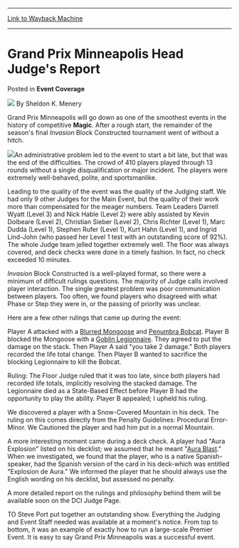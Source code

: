 
---
[Link to Wayback Machine](https://web.archive.org/web/20220522020104/https://magic.wizards.com/en/articles/archive/event-coverage/grand-prix-minneapolis-head-judges-report-2000-01-01)

[_metadata_:author]:- "Sheldon K. Menery"
[_metadata_:description]:- "Grand Prix Minneapolis will go down as one of the smoothest events in the history of competitive Magic. After a rough start, the remainder of the season's final Invasion Block Constructed tournament went of without a hitch. An administrative problem led to the event to start a bit late, but that was the end of the difficulties. The crowd of 410 players played through 13 rounds"
[_metadata_:generator]:- "Drupal 7 (http://drupal.org)"
[_metadata_:node]:- "744141"
[_metadata_:publish_date]:- "2000-01-01"
[_metadata_:source]:- "div-main-content"
[_metadata_:title]:- "Grand Prix Minneapolis Head Judge's Report"
[_metadata_:wayback_capture_timestamp]:- "2022-05-22 02:01:04"
[_metadata_:wayback_raw_url]:- "https://web.archive.org/web/20220522020104id_/https://magic.wizards.com/en/articles/archive/event-coverage/grand-prix-minneapolis-head-judges-report-2000-01-01"
[_metadata_:wayback_url]:- "https://magic.wizards.com/en/articles/archive/event-coverage/grand-prix-minneapolis-head-judges-report-2000-01-01"
---


Grand Prix Minneapolis Head Judge's Report
==========================================



 Posted in **Event Coverage**







![](https://media.magic.wizards.com/styles/auth_small/public/generic-avatar-150_497.png)
By Sheldon K. Menery











Grand Prix Minneapolis will go down as one of the smoothest events in the history of competitive **Magic**. After a rough start, the remainder of the season's final *Invasion* Block Constructed tournament went of without a hitch.


![](https://media.magic.wizards.com/image_legacy_migration/sideboard/images/GPMINN01/992.jpg)An administrative problem led to the event to start a bit late, but that was the end of the difficulties. The crowd of 410 players played through 13 rounds without a single disqualification or major incident. The players were extremely well-behaved, polite, and sportsmanlike.


Leading to the quality of the event was the quality of the Judging staff. We had only 9 other Judges for the Main Event, but the quality of their work more than compensated for the meager numbers. Team Leaders Darrell Wyatt (Level 3) and Nick Hable (Level 2) were ably assisted by Kevin Dolbeare (Level 2), Christian Sieber (Level 2), Chris Richter (Level 1), Marc Dudda (Level 1), Stephen Rufer (Level 1), Kurt Hahn (Level 1), and Ingrid Lind-John (who passed her Level 1 test with an outstanding score of 92%). The whole Judge team jelled together extremely well. The floor was always covered, and deck checks were done in a timely fashion. In fact, no check exceeded 10 minutes.


*Invasion* Block Constructed is a well-played format, so there were a minimum of difficult rulings questions. The majority of Judge calls involved player interaction. The single greatest problem was poor communication between players. Too often, we found players who disagreed with what Phase or Step they were in, or the passing of priority was unclear. 


Here are a few other rulings that came up during the event:


Player A attacked with a [Blurred Mongoose](https://gatherer.wizards.com/Pages/Card/Details.aspx?name=Blurred+Mongoose) and [Penumbra Bobcat](https://gatherer.wizards.com/Pages/Card/Details.aspx?name=Penumbra+Bobcat). Player B blocked the Mongoose with a [Goblin Legionnaire](https://gatherer.wizards.com/Pages/Card/Details.aspx?name=Goblin+Legionnaire). They agreed to put the damage on the stack. Then Player A said "you take 2 damage." Both players recorded the life total change. Then Player B wanted to sacrifice the blocking Legionnaire to kill the Bobcat. 


Ruling: The Floor Judge ruled that it was too late, since both players had recorded life totals, implicitly resolving the stacked damage. The Legionnaire died as a State-Based Effect before Player B had the opportunity to play the ability. Player B appealed; I upheld his ruling. 


We discovered a player with a Snow-Covered Mountain in his deck. The ruling on this comes directly from the Penalty Guidelines: Procedural Error-Minor. We Cautioned the player and had him put in a normal Mountain.


A more interesting moment came during a deck check. A player had "Aura Explosion" listed on his decklist; we assumed that he meant "[Aura Blast](https://gatherer.wizards.com/Pages/Card/Details.aspx?name=Aura+Blast)." When we investigated, we found that the player, who is a native Spanish-speaker, had the Spanish version of the card in his deck-which was entitled "Explosion de Aura." We informed the player that he should always use the English wording on his decklist, but assessed no penalty. 


A more detailed report on the rulings and philosophy behind them will be available soon on the DCI Judge Page.


TO Steve Port put together an outstanding show. Everything the Judging and Event Staff needed was available at a moment's notice. From top to bottom, it was an example of exactly how to run a large-scale Premier Event. It is easy to say Grand Prix Minneapolis was a successful event.







